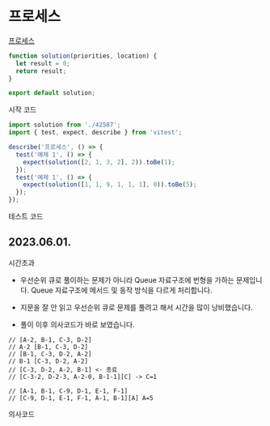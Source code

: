 # 프로세스

[프로세스](https://school.programmers.co.kr/learn/courses/30/lessons/42587)

```js
function solution(priorities, location) {
  let result = 0;
  return result;
}

export default solution;
```

시작 코드

```js
import solution from './42587';
import { test, expect, describe } from 'vitest';

describe('프로세스', () => {
  test('예제 1', () => {
    expect(solution([2, 1, 3, 2], 2)).toBe(1);
  });
  test('예제 1', () => {
    expect(solution([1, 1, 9, 1, 1, 1], 0)).toBe(5);
  });
});
```

테스트 코드

## 2023.06.01.

시간초과

- 우선순위 큐로 풀이하는 문제가 아니라 Queue 자료구조에 번형을 가하는 문제입니다. Queue 자료구조에 메서드 및 동작 방식을 다르게 처리합니다.
- 지문을 잘 안 읽고 우선순위 큐로 문제를 풀려고 해서 시간을 많이 낭비했습니다.

- 풀이 이후 의사코드가 바로 보였습니다.

```
// [A-2, B-1, C-3, D-2]
// A-2 [B-1, C-3, D-2]
// [B-1, C-3, D-2, A-2]
// B-1 [C-3, D-2, A-2]
// [C-3, D-2, A-2, B-1] <- 종료
// [C-3-2, D-2-3, A-2-0, B-1-1][C] -> C=1

// [A-1, B-1, C-9, D-1, E-1, F-1]
// [C-9, D-1, E-1, F-1, A-1, B-1][A] A=5
```

의사코드
